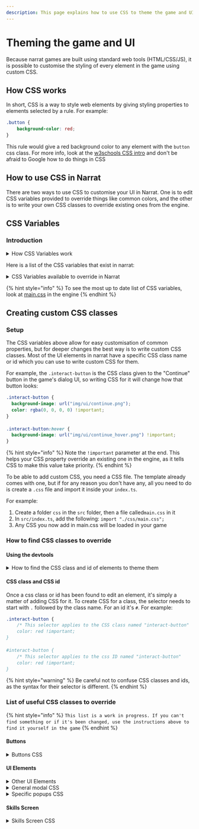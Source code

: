 ```yaml
---
description: This page explains how to use CSS to theme the game and UI
---
```


# Theming the game and UI

Because narrat games are built using standard web tools (HTML/CSS/JS), it is possible to customise the styling of every element in the game using custom CSS.

## How CSS works

In short, CSS is a way to style web elements by giving styling properties to elements selected by a rule. For example:

```css
.button {
    background-color: red;
}
```

This rule would give a red background color to any element with the `button` css class. For more info, look at the [w3schools CSS intro](https://www.w3schools.com/css/css\_intro.asp) and don't be afraid to Google how to do things in CSS

## How to use CSS in Narrat

There are two ways to use CSS to customise your UI in Narrat. One is to edit CSS variables provided to override things like common colors, and the other is to write your own CSS classes to override existing ones from the engine.

## CSS Variables

### Introduction

<details>

<summary>How CSS Variables work</summary>

A CSS variable is simply a CSS property value stored in a variable. This allows the user to reuse that variable in multiple places. Using variables for common colors, sizes, backgrounds or others can combine into an easy to edit theme. For example, here's some of the default CSS in Narrat:

```css
:root {
  --text-color: #d9e1f2;
  --light-1: hsl(210, 30%, 40%);
  --light-2: hsl(255, 30%, 50%);
  --light-background: linear-gradient(to right, var(--light-1), var(--light-2));
}

.button {
  background: var(--light-background);
  color: var(--text-color);
}

.input {
  background: var(--light-background);
  color: var(--text-color);
}
```

The CSS code above creates some variables to store specific colors, and those colors are then reused in various CSS classes. This means changing the value of `--text-color` will apply the change to all CSS using it



</details>

Here is a list of the CSS variables that exist in narrat:

<details>

<summary>CSS Variables available to override in Narrat</summary>

```css
:root {
  --bg-color: #131720;
  --text-color: #d9e1f2;
  --primary: hsl(255, 30%, 55%);
  --focus: hsl(210, 90%, 50%);
  --secondary: #42b983;
  --border-color: hsla(0, 0%, 100%, 0.2);
  --light-1: hsl(210, 30%, 40%);
  --light-2: hsl(255, 30%, 50%);
  --light-background: linear-gradient(to right, var(--light-1), var(--light-2));
  --shadow-1: hsla(236, 50%, 50%, 0.3);
  --shadow-2: hsla(236, 50%, 50%, 0.4);
  --hud-background: rgba(0, 0, 0, 0.4);
  --hud-text-color: var(--text-color);
  --notifications-bg: darkslateblue;

  --skills-text-background: rgba(0, 0, 0, 0.5);
  --skills-text-color: var(--text-color);
  --skills-level-background: rgba(0, 0, 0, 0.5);
  --skills-level-color: orange;
  --skills-xp-bar-height: 40px;

  --skill-check-name-color: orange;
  --skill-check-difficulty: orange;
  --skill-check-success: green;
  --skill-check-failed: red;
  --skill-check-color: orange;

  --dialog-choice-color: orange;
  --dialog-choice-hover-color: var(--text-color);
}
```

</details>

{% hint style="info" %}
To see the most up to date list of CSS variables, look at  [main.css](https://github.com/liana-p/narrat/blob/main/packages/narrat/src/css/main.css#L1) in the engine
{% endhint %}

## Creating custom CSS classes

### Setup

The CSS variables above allow for easy customisation of common properties, but for deeper changes the best way is to write custom CSS classes. Most of the UI elements in narrat have a specific CSS class name or id which you can use to write custom CSS for them.

For example, the `.interact-button` is the CSS class given to the "Continue" button in the game's dialog UI, so writing CSS for it will change how that button looks:

```css
.interact-button {
  background-image: url("img/ui/continue.png");
  color: rgba(0, 0, 0, 0) !important;
}

.interact-button:hover {
  background-image: url("img/ui/continue_hover.png") !important;
}
```

{% hint style="info" %}
Note the `!important` parameter at the end. This helps your CSS property override an existing one in the engine, as it tells CSS to make this value take priority.
{% endhint %}

To be able to add custom CSS, you need a CSS file. The template already comes with one, but if for any reason you don't have any, all you need to do is create a `.css` file and import it inside your `index.ts`.

For example:

1. Create a folder `css` in the `src` folder, then a file called`main.css` in it
2. In `src/index.ts`, add the following: `import "./css/main.css";`
3. Any CSS you now add in main.css will be loaded in your game

### How to find CSS classes to override

#### Using the devtools

<details>

<summary>How to find the CSS class and id of elements to theme them</summary>

The easiest way to find a CSS class name or id to override for theming a game is to use the browser inspector (right-click -> inspect on Chrome or Firefox).

<img src="../.gitbook/assets/image (11).png" alt="" data-size="original">

The devtools have a list of all the elements on the page in the elements tab (bottom left in the screenshot). This tool shows a tree view of all the DOM elements that constitute a web page (the narrat UI is made of DOM elements)Available CSS classes to override

![](<../.gitbook/assets/image (31) (1).png>)

Clicking on the arrow icon in the top left of the devtools opens a "picker" tool that allows clicking anywhere on the page to select an element in the elements view of the devtools. This makes it very easy to browse and find elements on a page.

Finding the css class or id for an element is then just a matter of looking at what's in the HTML for that element in the devtools after finding it with the picker:

![](<../.gitbook/assets/image (18).png>)

![](<../.gitbook/assets/image (30).png>)

Hovering elements in the elements tab also highlights them on the page.

The `class` property in an element is the CSS class name. Some elements also have an `id` property, which is the CSS id.



</details>

#### CSS class and CSS id

Once a css class or id has been found to edit an element, it's simply a matter of adding CSS for it. To create CSS for a class, the selector needs to start with `.` followed by the class name. For an id it's `#`. For example:

```css
.interact-button {
    /* This selector applies to the CSS class named "interact-button"
    color: red !important; 
}

#interact-button {
    /* This selector applies to the css ID named "interact-button"
    color: red !important; 
}
```

{% hint style="warning" %}
Be careful not to confuse CSS classes and ids, as the syntax for their selector is different.
{% endhint %}

### List of useful CSS classes to override

{% hint style="info" %}
`This list is a work in progress. If you can't find something or if it's been changed, use the instructions above to find it yourself in the game`
{% endhint %}

#### Buttons

<details>

<summary>Buttons CSS</summary>

`.button`: Generic base class applied to all buttons

![](<../.gitbook/assets/image (34).png>)

`.interact-button`: The "Continue" button during dialogue

![](<../.gitbook/assets/image (25).png>)

`.dialog-choice`: The selectable choices in the dialogue

![](<../.gitbook/assets/image (22).png>)

`.menu-button`: The two "start game" and "continue game" buttons

`.start-button`

![](<../.gitbook/assets/image (13).png>)

`.continue-button`

![](<../.gitbook/assets/image (29).png>)

</details>

#### UI Elements

<details>

<summary>Other UI Elements</summary>

.dialog-container: Contains all the dialog

![](<../.gitbook/assets/image (15) (1) (1) (1).png>)

.dialog: The entire right-side box of the screen that is scrollable with all the dialog in it

![](<../.gitbook/assets/image (20).png>)

.menu-container

![](<../.gitbook/assets/image (4) (1) (1).png>)

\#menu-button (note that it's an id and not a class)

![](<../.gitbook/assets/image (33).png>)

\#skills-menu-button

![](<../.gitbook/assets/image (26).png>)

</details>

<details>

<summary>General modal CSS</summary>

.modal-mask: The half-opaque overlay on the page when a modal is open

![](<../.gitbook/assets/image (28).png>)

.modal-container: The container class for all modals

![](<../.gitbook/assets/image (10).png>)

.modal-header

![](<../.gitbook/assets/image (19).png>)

.close-button: The button to close modals

![](<../.gitbook/assets/image (9).png>)

.modal-body

![](<../.gitbook/assets/image (16).png>)

.modal-footer: There's a footer space that is currently unused in modals

![](<../.gitbook/assets/image (7) (1).png>)

</details>

<details>

<summary>Specific popups CSS</summary>

Each modal in the game has its own CSS class applied to the `modal-container` to allow overriding things like width/height on a per-screen basis.

.menu-modal

![](<../.gitbook/assets/image (17).png>)

.skills-modal

![](<../.gitbook/assets/image (35).png>)



</details>

#### Skills Screen

<details>

<summary>Skills Screen CSS</summary>

.skills-container

![](<../.gitbook/assets/image (14).png>)

One thing worth knowing is the `.skills-container` class in the skills screen uses [CSS grid](https://learncssgrid.com/). To change how many columns there are per row, overriding the `grid-template-columns` works. For example:

```css
.skills-container {
    grid-template-columns: repeat(4, 1fr); /* The first number in repeat is the number of desired columbns */
    grid-gap: 30px 30px; /* Space between elements */
}
```

.skill-display: The individual tile for a skill

![](<../.gitbook/assets/image (32).png>)

.skill-title

![](<../.gitbook/assets/image (12).png>)

.skill-xp-container and .skill-xp-bar: skill-xp-container is the background of the xp progress bar, whereas skill-xp-bar is the inner bar that gets filled depending on the amount of xp

.skill-xp-text is also the text of the xp

![](<../.gitbook/assets/image (21) (1).png>)

.skill-level

![](<../.gitbook/assets/image (24).png>)





</details>





